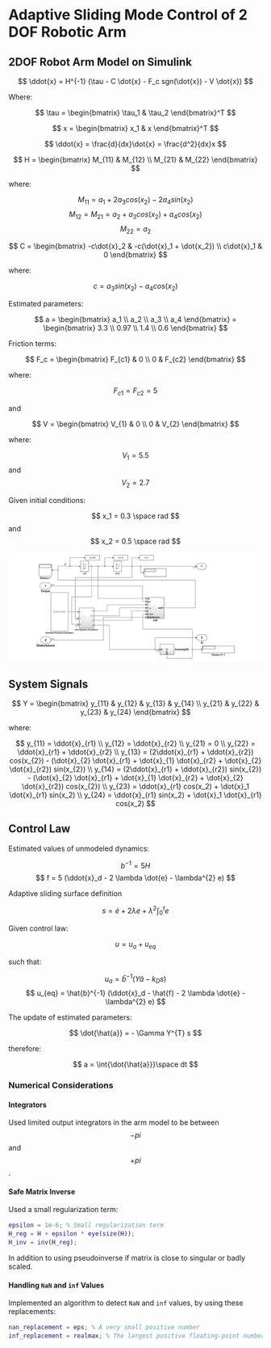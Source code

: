 # Adaptive Sliding Mode Control of 2 DOF Robotic Arm

## 2DOF Robot Arm Model on Simulink

$$
\ddot{x} = H^{-1} (\tau - C \dot{x} - F_c sgn(\dot{x}) - V \dot{x})
$$

Where:

$$ 
\tau = \begin{bmatrix}
\tau_1 & \tau_2
\end{bmatrix}^T
$$

$$ 
x = \begin{bmatrix}
x_1 & x
\end{bmatrix}^T
$$

$$
\ddot{x} = \frac{d}{dx}\dot{x} = \frac{d^2}{dx}x
$$

$$
H = \begin{bmatrix}
M_{11} & M_{12} \\
M_{21} & M_{22}
\end{bmatrix}
$$

where:

$$ M_{11} = a_1 + 2 a_3 cos(x_2) - 2 a_4 sin(x_2) $$
$$ M_{12} = M_{21} = a_2 + a_3 cos(x_2) + a_4 cos(x_2) $$
$$ M_{22} = a_2 $$

$$
C = \begin{bmatrix}
-c\dot{x}_2 & -c(\dot{x}_1 + \dot{x_2}) \\
c\dot{x}_1 & 0
\end{bmatrix}
$$

where:

$$ c = a_3 sin(x_2) - a_4 cos(x_2) $$

Estimated parameters:

$$
a = \begin{bmatrix}
a_1 \\
a_2 \\
a_3 \\
a_4
\end{bmatrix} = \begin{bmatrix}
3.3 \\
0.97 \\
1.4 \\
0.6
\end{bmatrix}
$$

Friction terms:

$$
F_c = \begin{bmatrix}
F_{c1} & 0 \\
0 & F_{c2}
\end{bmatrix}
$$

where:

$$ F_{c1} = F_{c2} = 5$$

and

$$
V = \begin{bmatrix}
V_{1} & 0 \\
0 & V_{2}
\end{bmatrix}
$$

where:

$$ V_1 = 5.5 $$ 
  and 
$$ V_2 = 2.7 $$

Given initial conditions:

$$ x_1 = 0.3 \space rad $$ 
and 
$$ x_2 = 0.5 \space rad $$

![alt text](assets/2DOF_Arm_Simulink_Model.png)

## System Signals

$$
Y = \begin{bmatrix}
y_{11} & y_{12} & y_{13} & y_{14} \\
y_{21} & y_{22} & y_{23} & y_{24}
\end{bmatrix}
$$

where:

$$
y_{11} = \ddot{x}_{r1}
\\
y_{12} = \ddot{x}_{r2}
\\
y_{21} = 0
\\
y_{22} = \ddot{x}_{r1} + \ddot{x}_{r2}
\\
y_{13} = (2\ddot{x}_{r1} + \ddot{x}_{r2}) cos(x_{2}) -  (\dot{x}_{2} \dot{x}_{r1} + \dot{x}_{1} \dot{x}_{r2} + \dot{x}_{2} \dot{x}_{r2}) sin(x_{2})
\\
y_{14} = (2\ddot{x}_{r1} + \ddot{x}_{r2}) sin(x_{2}) -  (\dot{x}_{2} \dot{x}_{r1} + \dot{x}_{1} \dot{x}_{r2} + \dot{x}_{2} \dot{x}_{r2}) cos(x_{2})
\\
y_{23} = \ddot{x}_{r1} cos(x_2) + \dot{x}_1  \dot{x}_{r1} sin(x_2)
\\
y_{24} = \ddot{x}_{r1} sin(x_2) + \dot{x}_1 \dot{x}_{r1} cos(x_2)
$$

## Control Law

Estimated values of unmodeled dynamics:

$$ b^{-1} = 5 H $$
$$ f = 5 (\ddot{x}_d - 2 \lambda \dot{e} - \lambda^{2} e) $$

Adaptive sliding surface definition

$$
s = \dot{e} + 2 \lambda e + \lambda^{2} \int^{t}_{0}{e}
$$

Given control law:

$$ u = u_a + u_{eq} $$

such that:

$$ u_a = \hat{b}^{-1} (Y \hat{a} - k_D s) $$
$$  u_{eq} =  \hat{b}^{-1} (\ddot{x}_d - \hat{f} - 2 \lambda \dot{e} - \lambda^{2} e) $$

The update of estimated parameters:

$$ \dot{\hat{a}} = - \Gamma Y^{T} s $$

therefore:

$$ a = \int{\dot{\hat{a}}}\space dt $$

### Numerical Considerations

#### Integrators

Used limited output integrators in the arm model to be between $$ -pi $$ and $$ +pi $$.

#### Safe Matrix Inverse

Used a small regularization term:

```matlab
epsilon = 1e-6; % Small regularization term
H_reg = H + epsilon * eye(size(H));
H_inv = inv(H_reg);
```

In addition to using pseudoinverse if matrix is close to singular or badly scaled.

#### Handling `NaN` and `inf` Values

Implemented an algorithm to detect `NaN` and `inf` values, by using these replacements:

```matlab
nan_replacement = eps; % A very small positive number
inf_replacement = realmax; % The largest positive floating-point number
```
